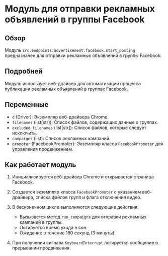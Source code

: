 # Модуль для отправки рекламных объявлений в группы Facebook

## Обзор

Модуль `src.endpoints.advertisement.facebook.start_posting` предназначен для отправки рекламных объявлений в группы Facebook.

## Подробней

Модуль использует веб-драйвер для автоматизации процесса публикации рекламных объявлений в группах Facebook.

## Переменные

*   `d` (Driver): Экземпляр веб-драйвера Chrome.
*   `filenames` (list[str]): Список файлов, содержащих данные о группах.
*   `excluded_filenames` (list[str]): Список файлов, которые следует исключить.
*   `campaigns` (list): Список рекламных кампаний.
*   `promoter` (FacebookPromoter): Экземпляр класса `FacebookPromoter` для управления продвижением.

## Как работает модуль

1.  Инициализируется веб-драйвер Chrome и открывается страница Facebook.
2.  Создается экземпляр класса `FacebookPromoter` с указанием веб-драйвера, списка файлов групп и флага отключения видео.
3.  В бесконечном цикле выполняются следующие действия:

    *   Вызывается метод `run_campaigns` для отправки рекламных кампаний в группы.
    *   Логируется время ухода в сон.
    *   Ожидание в течение 180 секунд (3 минуты).

4.  При получении сигнала `KeyboardInterrupt` логируется сообщение о прерывании продвижения.